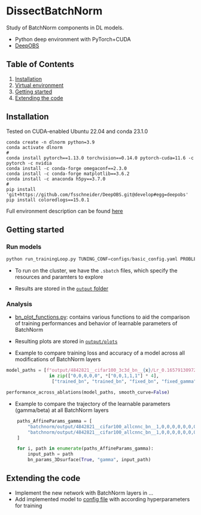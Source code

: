 # DissectBatchNorm

Study of BatchNorm components in DL models.

- Python deep environment with PyTorch+CUDA
- [DeepOBS](https://github.com/fsschneider/DeepOBS)

## Table of Contents
1. [Installation](#installation)
2. [Virtual environment](#virtual-environment)
3. [Getting started](#getting-started)
4. [Extending the code](#extending-the-code)

## Installation

Tested on CUDA-enabled Ubuntu 22.04 and conda 23.1.0

```
conda create -n dlnorm python=3.9
conda activate dlnorm
#
conda install pytorch==1.13.0 torchvision==0.14.0 pytorch-cuda=11.6 -c pytorch -c nvidia
conda install -c conda-forge omegaconf==2.3.0
conda install -c conda-forge matplotlib==3.6.2
conda install -c anaconda h5py==3.7.0
#
pip install 'git+https://github.com/fsschneider/DeepOBS.git@develop#egg=deepobs'
pip install coloredlogs==15.0.1
```

Full environment description can be found [here](conda_env.yml)


## Getting started

### Run models

``` python
python run_trainingLoop.py TUNING_CONF=configs/basic_config.yaml PROBLEM="cifar100_allcnnc_bn" OPTIMIZER=SGD RANDOM_SEED=4842821
```

- To run on the cluster, we have the `.sbatch` files, which specify the resources and paramters to explore

- Results are stored in the [`output` folder](batchnorm/output/)




### Analysis
- [bn_plot_functions.py](batchnorm/analysis/bn_plot_functions.py): contains various functions to aid the comparison of training performances and behavior of learnable parameters of BatchNorm 

- Resulting plots are stored in [`output/plots`](batchnorm/output/plots/)

- Example to compare training loss and accuracy of a model across all modifications of BatchNorm layers

```python
model_paths = [f"output/4842821__cifar100_3c3d_bn__{x}/Lr_0.16579130972807002/Ep_350/{y}" for x, y 
                in zip(["0,0,0,0,0", *["0,0,1,1,1"] * 4],
                 ["trained_bn", "trained_bn", "fixed_bn", "fixed_gamma", "fixed_beta"])]

performance_across_ablations(model_paths, smooth_curve=False)

```
- Example to compare the trajectory of the learnable parameters (gamma/beta) at all BatchNorm layers

```python
    paths_AffineParams_gamma = [
        "batchnorm/output/4842821__cifar100_allcnnc_bn__1,0,0,0,0,0,0,0,0/Lr_0.16579130972807002/Ep_350/trained_bn",
        "batchnorm/output/4842821__cifar100_allcnnc_bn__1,0,0,0,0,0,0,0,0/Lr_0.16579130972807002/Ep_350/fixed_gamma"
    ]

    for i, path in enumerate(paths_AffineParams_gamma):
        input_path = path
        bn_params_3Dsurface(True, "gamma", input_path)

```

## Extending the code

- Implement the new network with BatchNorm layers in ...
- Add implemented model to [config file](basic_config.yml) with according hyperparameters for training